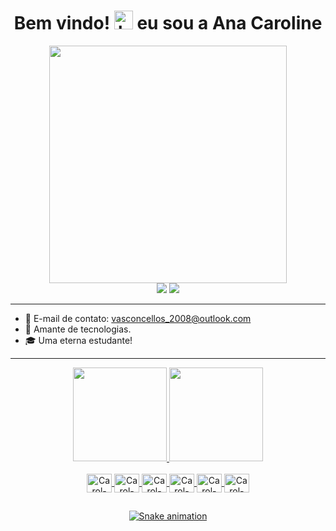 <h1 align="center">Bem vindo! <img src="https://raw.githubusercontent.com/kaueMarques/kaueMarques/master/hi.gif" height="30" alt="hand saying ola"width="30px" alt="hand_saying_ hi"> eu sou a Ana Caroline</h1>

<div align="center">
   <img height="380em" src="https://c.tenor.com/yAZPoxFg7O4AAAAd/naruto-homework.gif"/>
</div>
<div align="center">
<a href="https://www.instagram.com/anacaroline.vasconcellos/" target="_blank"><img src="https://img.shields.io/badge/Instagram-E4405F?style=for-the-badge&logo=instagram&logoColor=white" target="_blank"></a>
  <a href="https://www.linkedin.com/in/ana-caroline-vasconcellos/" target="_blank"><img src="https://img.shields.io/badge/LinkedIn-0077B5?style=for-the-badge&logo=linkedin&logoColor=white" target="_blank"></a>
</div> 


***
- 📧 E-mail de contato: vasconcellos_2008@outlook.com
- 🎯 Amante de tecnologias.
- 🎓 Uma eterna estudante!

***

<div align="center">
  <a href="https://github.com/JovemDevv">
  <img height="150em" src="https://github-readme-stats.vercel.app/api?username=JovemDevv&show_icons=true&theme=outrun&include_all_commits=true&count_private=true"/>
  <img height="150em" src="https://github-readme-stats.vercel.app/api/top-langs/?username=JovemDevv&layout=compact&langs_count=7&theme=outrun"/>
</div>
  

<div align="center" style="display: inline_block"><br>
 <img align="center" alt="Carol-Lnx" height="30" width="40" src="https://cdn.jsdelivr.net/gh/devicons/devicon/icons/linux/linux-original.svg">
 <img align="center" alt="Carol-Js" height="30" width="40" src="https://cdn.jsdelivr.net/gh/devicons/devicon/icons/javascript/javascript-original.svg">
 <img align="center" alt="Carol-HTML" height="30" width="40" src="https://cdn.jsdelivr.net/gh/devicons/devicon/icons/html5/html5-original-wordmark.svg">
 <img align="center" alt="Carol-CSS" height="30" width="40" src="https://cdn.jsdelivr.net/gh/devicons/devicon/icons/css3/css3-original-wordmark.svg">
 <img align="center" alt="Carol-AdobePht" height="30" width="40" src="https://cdn.jsdelivr.net/gh/devicons/devicon/icons/photoshop/photoshop-line.svg">
 <img align="center" alt="Carol-Python" height="30" width="40" src="https://cdn.jsdelivr.net/gh/devicons/devicon/icons/python/python-original.svg">      
</div>

##

<div align="center">

  ![Snake animation](https://github.com/JovemDevv/JovemDevv/blob/output/github-contribution-grid-snake.svg)
 
</div>

